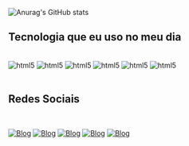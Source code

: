   
![Anurag's GitHub stats](https://github-readme-stats.vercel.app/api?username=Carlosnascimentoamorim&show_icons=true&theme=radical)



## Tecnologia que eu uso no meu dia 

<div style="display: inline_block"><br/>
  <img align= "center" alt="html5" src="https://img.shields.io/badge/HTML5-E34F26?style=for-the-badge&logo=html5&logoColor=white">
    <img align= "center" alt="html5" src="https://img.shields.io/badge/CSS3-1572B6?style=for-the-badge&logo=css3&logoColor=white">
      <img align= "center" alt="html5" src="https://img.shields.io/badge/Node.js-43853D?style=for-the-badge&logo=node.js&logoColor=white">
        <img align= "center" alt="html5" src="https://img.shields.io/badge/TypeScript-007ACC?style=for-the-badge&logo=typescript&logoColor=white">
        <img align= "center" alt="html5" src="https://img.shields.io/badge/React-20232A?style=for-the-badge&logo=react&logoColor=61DAFB">
         <img align= "center" alt="html5" src="https://img.shields.io/badge/Python-14354C?style=for-the-badge&logo=python&logoColor=white">
        
</div>
<Br/>

## Redes Sociais 
<br/>

[![Blog](https://img.shields.io/badge/Gmail-D14836?style=for-the-badge&logo=gmail&logoColor=white)](https://mail.google.com/mail/u/0/?tab=rm&ogbl#inbox)
[![Blog](https://img.shields.io/badge/LinkedIn-0077B5?style=for-the-badge&logo=linkedin&logoColor=white)](https://www.linkedin.com/in/carlosdeamorim/)
[![Blog](https://img.shields.io/badge/GitHub-100000?style=for-the-badge&logo=github&logoColor=white)](https://github.com/Carlosnascimentoamorim)
[![Blog](https://img.shields.io/badge/Instagram-E4405F?style=for-the-badge&logo=instagram&logoColor=white)](https://www.instagram.com/carlosnascimento_amorim/?igshid=ZDdkNTZiNTM%3D)
[![Blog](https://img.shields.io/badge/Facebook-1877F2?style=for-the-badge&logo=facebook&logoColor=white)](https://www.facebook.com/profile.php?id=100066521862380)



